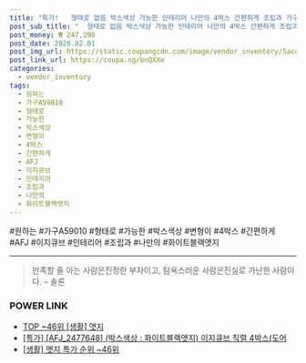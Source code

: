 ```yaml
--- 
title: "특가!   형태로 없음 박스색상 가능한 인테리어 나만의 4박스 간편하게 조립과 가구A59010 세트 도어 2477642 변형이 AFJ 이지큐브 화이트블랙앳지 셀프 원하는 :..." 
post_sub_title: "  형태로 없음 박스색상 가능한 인테리어 나만의 4박스 간편하게 조립과 가구A59010 세트 도어 2477642 변형이 AFJ 이지큐브 화이트블랙앳지 셀프 원하는 : 인테리" 
post_money: ₩ 247,290 
post_date: 2020.02.01 
post_img_url: https://static.coupangcdn.com/image/vendor_inventory/5acd/3f937fbebac889aa852dd8ff7bc335b8133d1d6c68904e205eb19be60fdc.jpg 
post_link_url: https://coupa.ng/bnQXXe 
categories: 
  - vendor_inventory 
tags: 
  - 원하는 
  - 가구A59010 
  - 형태로 
  - 가능한 
  - 박스색상 
  - 변형이 
  - 4박스 
  - 간편하게 
  - AFJ 
  - 이지큐브 
  - 인테리어 
  - 조립과 
  - 나만의 
  - 화이트블랙앳지 
--- 
```

  #원하는 #가구A59010 #형태로 #가능한 #박스색상 #변형이 #4박스 #간편하게 #AFJ #이지큐브 #인테리어 #조립과 #나만의 #화이트블랙앳지 
<hr> 

> 만족할 줄 아는 사람은진정한 부자이고, 탐욕스러운 사람은진실로 가난한 사람이다. – 솔론 


### POWER LINK

* <a href="https://blog.naver.com/an0733/221792311778" target="_blank"> TOP ~46위 [생활] 앳지</a>
* <a href="https://blog.naver.com/santokki14/221792770362" target="_blank">[특가] [AFJ_2477648] (박스색상 : 화이트블랙앳지) 이지큐브 직렬 4박스(도어</a>
* <a href="https://blog.naver.com/sakai111/221792311780" target="_blank"> [생활] 앳지 특가 순위 ~46위</a>
